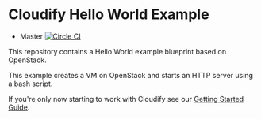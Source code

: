 # Cloudify Hello World Example
* Master [![Circle CI](https://circleci.com/gh/cloudify-cosmo/cloudify-hello-world-example/tree/master.svg?&style=shield)](https://circleci.com/gh/cloudify-cosmo/cloudify-hello-world-example/tree/master)

This repository contains a Hello World example blueprint based on OpenStack.

This example creates a VM on OpenStack and starts an HTTP server using a bash script.

If you're only now starting to work with Cloudify see our [Getting Started Guide](http://getcloudify.org/guide/quickstart.html).
